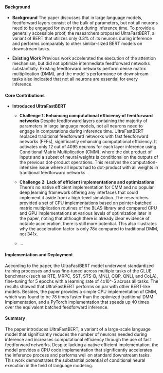 #### Background
- **Background**
The paper discusses that in large language models, feedforward layers consist of the bulk of parameters, but not all neurons need to be engaged for every input during inference time. To provide a generally accessible proof, the researchers proposed UltraFastBERT, a variant of BERT that utilizes only 0.3% of its neurons during inference and performs comparably to other similar-sized BERT models on downstream tasks.

- **Existing Work**
Previous work accelerated the execution of the attention mechanism, but did not optimize intermediate feedforward networks substantially. Existing feedforward networks perform dense matrix multiplication (DMM), and the model's performance on downstream tasks also indicated that not all neurons are essential for every inference.

#### Core Contributions
- **Introduced UltraFastBERT**
    - **Challenge 1: Enhancing computational efficiency of feedforward networks**
        Despite feedforward layers containing the majority of parameters in large language models, not all neurons need to engage in computations during inference time. UltraFastBERT replaced traditional feedforward networks with fast feedforward networks (FFFs), significantly enhancing computational efficiency. It activates only 12 out of 4095 neurons for each layer inference using Conditional Matrix Multiplication (CMM), where the dot product of inputs and a subset of neural weights is conditional on the outputs of the previous dot-product operations. This resolves the computation-intensive issue where all inputs had to dot-product with all weights in traditional feedforward networks.

    - **Challenge 2: Lack of efficient implementations and optimizations**
        There’s no native efficient implementation for CMM and no popular deep learning framework offering any interfaces that could implement it aside from a high-level simulation. The researchers provided a set of CPU implementations based on pointer-batched matrix multiplication routines of the BLAS library and compared CPU and GPU implementations at various levels of optimization later in the paper, noting that although there is already clear evidence of notable acceleration, there is still more potential. This also illustrates why the acceleration factor is only 78x compared to traditional DMM, not 341x.
    - ...

#### Implementation and Deployment
According to the paper, the UltraFastBERT model underwent standardized training processes and was fine-tuned across multiple tasks of the GLUE benchmark (such as RTE, MRPC, SST, STS-B, MNLI, QQP, QNLI, and CoLA), fine-tuning for 5 epochs with a learning rate of 4x10^-5 across all tasks. The results showed that UltraFastBERT performs on par with other BERT-like models. Besides, the paper provides a simple CPU implementation of CMM, which was found to be 78 times faster than the optimized traditional DMM implementation, and a PyTorch implementation that speeds up 40 times over the equivalent batched feedforward inference.

#### Summary
The paper introduces UltraFastBERT, a variant of a large-scale language model that significantly reduces the number of neurons needed during inference and increases computational efficiency through the use of fast feedforward networks. Despite lacking a native efficient implementation, the model provides a CPU code implementation that significantly accelerates the inference process and performs well on standard downstream tasks. This work demonstrates the substantial potential of conditional neural execution in the field of language modeling.
